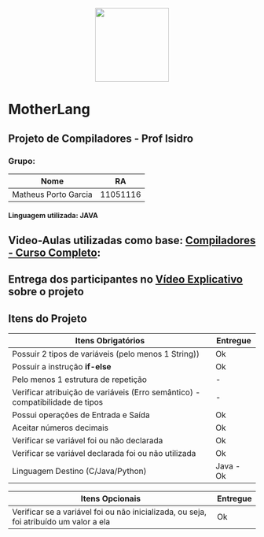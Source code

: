 <p align="center"><a target="_blank"><img src="https://upload.wikimedia.org/wikipedia/commons/b/be/Logo_UFABC.svg" width="150"></a></p>

# MotherLang 
## Projeto de Compiladores - Prof Isidro

### Grupo:

| Nome  | RA|
|-------|----|
| Matheus Porto Garcia   | 11051116|

#### Linguagem utilizada: JAVA

## Video-Aulas utilizadas como base: **[Compiladores - Curso Completo](https://youtube.com/playlist?list=PLjcmNukBom6--0we1zrpoUE2GuRD-Me6W)**:

## Entrega dos participantes no **[Vídeo Explicativo]()** sobre o projeto

## Itens do Projeto

| Itens Obrigatórios  |  Entregue  |
| ------------------- | ------------------- |
|  Possuir 2 tipos de variáveis (pelo menos 1 String))                            |  Ok|
|  Possuir a instrução **if-else**                                                |  Ok |
|  Pelo menos 1 estrutura de repetição                                            |  - |
|  Verificar atribuição de variáveis (Erro semântico) - compatibilidade de tipos  |  - |
|  Possui operações de Entrada e Saída                                            | Ok |
|  Aceitar números decimais                                                       |  Ok |
|  Verificar se variável foi ou não declarada                                     |  Ok |
|  Verificar se variável declarada foi ou não utilizada                           |  Ok |
|  Linguagem Destino (C/Java/Python)                                              | Java - Ok |

| Itens Opcionais  |  Entregue  |
| ------------------- | ------------------- |
|  Verificar se a variável foi ou não inicializada, ou seja, foi atribuído um valor a ela                           | Ok|
